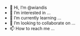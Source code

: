 - 👋 Hi, I’m @wiandis
- 👀 I’m interested in ...
- 🌱 I’m currently learning ...
- 💞️ I’m looking to collaborate on ...
- 📫 How to reach me ...

<!---
wiandis/wiandis is a ✨ special ✨ repository because its `README.md` (this file) appears on your GitHub profile.
You can click the Preview link to take a look at your changes.
--->
